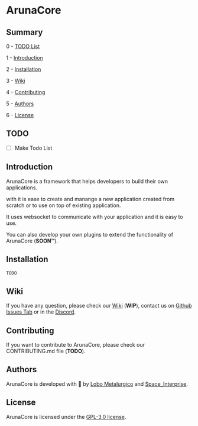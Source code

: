 # ArunaCore

## Summary

0 - <a href="#TODO">TODO List</a>

1 - <a href="#Introduction">Introduction</a>

2 - <a href="#Installation">Installation</a>

3 - <a href="#Wiki">Wiki</a>

4 - <a href="#Contributing">Contributing</a>

5 - <a href="#Authors">Authors</a>

6 - <a href="#License">License</a>

## TODO

- [ ] Make Todo List

## Introduction

ArunaCore is a framework that helps developers to build their own applications.

with it is ease to create and manange a new application created from scratch or to use on top of existing application.

It uses websocket to communicate with your application and it is easy to use.

You can also develop your own plugins to extend the functionality of ArunaCore (**SOON:tm:**).

## Installation

```bash
TODO
```

## Wiki

If you have any question, please check our <a href="https://github.com/ArunaBot/ArunaCore/wiki">Wiki</a> (**WIP**), contact us on <a href="https://github.com/ArunaBot/ArunaCore/issues">Github Issues Tab</a> or in the <a href="https://discord.gg/NqbBgEf">Discord</a>.

## Contributing

If you want to contribute to ArunaCore, please check our CONTRIBUTING.md file (**TODO**).

## Authors

ArunaCore is developed with 💜 by <a href="https://github.com/LoboMetalurgico">Lobo Metalurgico</a> and <a href="https://github.com/emanuelfranklyn">Space_Interprise</a>.

## License

ArunaCore is licensed under the <a href="./LICENSE">GPL-3.0 license</a>.
